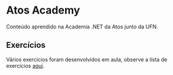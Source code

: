 # Atos Academy

Conteúdo aprendido na Academia .NET da Atos junto da UFN.

## Exercícios

Vários exercícios foram desenvolvidos em aula, observe a lista de
exercícios [aqui](https://github.com/alexandrezamberlan/academiaDotNet_3/tree/main/2%20-%20exerciciosDesafios).

